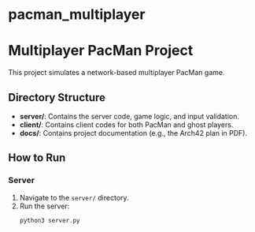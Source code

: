 # pacman_multiplayer

# Multiplayer PacMan Project

This project simulates a network-based multiplayer PacMan game.

## Directory Structure

- **server/**: Contains the server code, game logic, and input validation.
- **client/**: Contains client codes for both PacMan and ghost players.
- **docs/**: Contains project documentation (e.g., the Arch42 plan in PDF).

## How to Run

### Server
1. Navigate to the `server/` directory.
2. Run the server:
   ```bash
   python3 server.py
